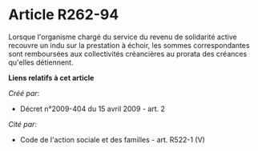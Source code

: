 # Article R262-94

Lorsque l'organisme chargé du service du revenu de solidarité active recouvre un indu sur la prestation à échoir, les sommes
correspondantes sont remboursées aux collectivités créancières au prorata des créances qu'elles détiennent.

**Liens relatifs à cet article**

_Créé par_:

  - Décret n°2009-404 du 15 avril 2009 - art. 2

_Cité par_:

  - Code de l'action sociale et des familles - art. R522-1 (V)
